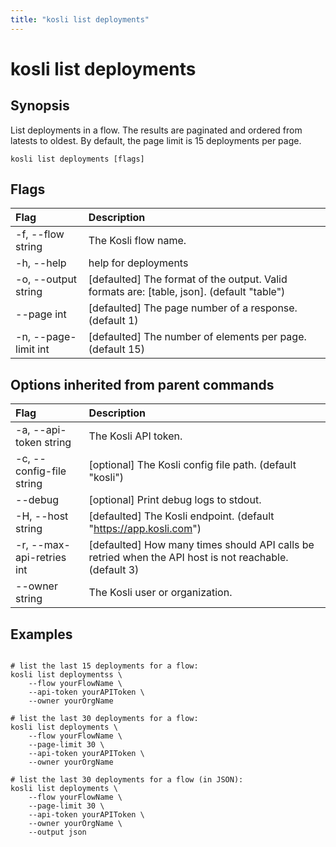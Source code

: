 ```yaml
---
title: "kosli list deployments"
---
```


# kosli list deployments

## Synopsis

List deployments in a flow.
The results are paginated and ordered from latests to oldest. 
By default, the page limit is 15 deployments per page.


```shell
kosli list deployments [flags]
```

## Flags
| Flag | Description |
| :--- | :--- |
|    -f, --flow string  |  The Kosli flow name.  |
|    -h, --help  |  help for deployments  |
|    -o, --output string  |  [defaulted] The format of the output. Valid formats are: [table, json]. (default "table")  |
|        --page int  |  [defaulted] The page number of a response. (default 1)  |
|    -n, --page-limit int  |  [defaulted] The number of elements per page. (default 15)  |


## Options inherited from parent commands
| Flag | Description |
| :--- | :--- |
|    -a, --api-token string  |  The Kosli API token.  |
|    -c, --config-file string  |  [optional] The Kosli config file path. (default "kosli")  |
|        --debug  |  [optional] Print debug logs to stdout.  |
|    -H, --host string  |  [defaulted] The Kosli endpoint. (default "https://app.kosli.com")  |
|    -r, --max-api-retries int  |  [defaulted] How many times should API calls be retried when the API host is not reachable. (default 3)  |
|        --owner string  |  The Kosli user or organization.  |


## Examples

```shell

# list the last 15 deployments for a flow:
kosli list deploymentss \ 
	--flow yourFlowName \
	--api-token yourAPIToken \
	--owner yourOrgName

# list the last 30 deployments for a flow:
kosli list deployments \ 
	--flow yourFlowName \	
	--page-limit 30 \
	--api-token yourAPIToken \
	--owner yourOrgName

# list the last 30 deployments for a flow (in JSON):
kosli list deployments \ 
	--flow yourFlowName \
	--page-limit 30 \
	--api-token yourAPIToken \
	--owner yourOrgName \
	--output json

```

